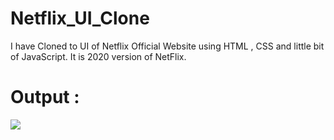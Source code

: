 # Netflix_UI_Clone
I have Cloned to UI of Netflix Official Website using HTML , CSS and little bit of JavaScript.
It is 2020 version of NetFlix.

# Output : 

![](NetFlix.png)
